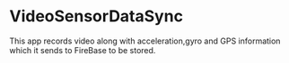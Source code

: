 # VideoSensorDataSync
   This app records video along with acceleration,gyro and GPS information which it sends to FireBase to be stored.
